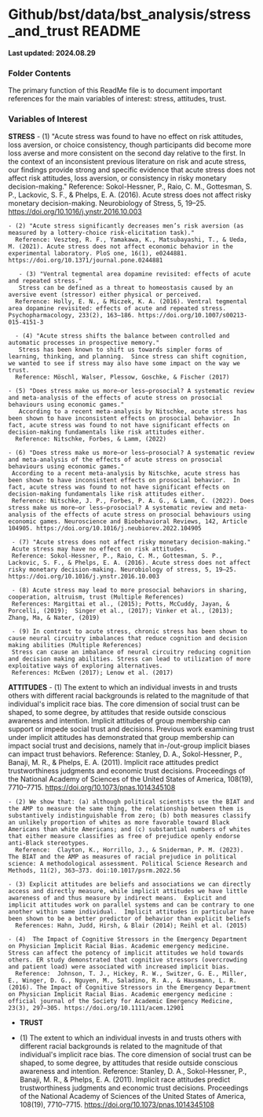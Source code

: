 #  Github/bst/data/bst_analysis/stress_and_trust README 

**Last updated: 2024.08.29**


### Folder Contents

The primary function of this ReadMe file is to document important references for the main variables of interest: stress, attitudes, trust.

### Variables of Interest


**STRESS**
    - (1) "Acute stress was found to have no effect on risk attitudes, loss aversion, or choice consistency, though participants did become more loss averse and more consistent on the second day relative to the first. In the context of an inconsistent previous literature on risk and acute stress, our findings provide strong and specific evidence that acute stress does not affect risk attitudes, loss aversion, or consistency in risky monetary decision-making."
    Reference: Sokol-Hessner, P., Raio, C. M., Gottesman, S. P., Lackovic, S. F., & Phelps, E. A. (2016). Acute stress does not affect risky monetary decision-making. Neurobiology of Stress, 5, 19–25. https://doi.org/10.1016/j.ynstr.2016.10.003
    
    - (2) "Acute stress significantly decreases men’s risk aversion (as measured by a lottery-choice risk-elicitation task)."
      Reference: Veszteg, R. F., Yamakawa, K., Matsubayashi, T., & Ueda, M. (2021). Acute stress does not affect economic behavior in the experimental laboratory. PloS one, 16(1), e0244881. https://doi.org/10.1371/journal.pone.0244881
   
       - (3) "Ventral tegmental area dopamine revisited: effects of acute and repeated stress."
       Stress can be defined as a threat to homeostasis caused by an aversive event (stressor) either physical or perceived.
      Reference: Holly, E. N., & Miczek, K. A. (2016). Ventral tegmental area dopamine revisited: effects of acute and repeated stress. Psychopharmacology, 233(2), 163–186. https://doi.org/10.1007/s00213-015-4151-3
      
      - (4) "Acute stress shifts the balance between controlled and automatic processes in prospective memory."
       Stress has been known to shift us towards simpler forms of learning, thinking, and planning.  Since stress can shift cognition, we wanted to see if stress may also have some impact on the way we trust.
      Reference: Möschl, Walser, Plessow, Goschke, & Fischer (2017)

    - (5) "Does stress make us more—or less—prosocial? A systematic review and meta-analysis of the effects of acute stress on prosocial behaviours using economic games."
       According to a recent meta-analysis by Nitschke, acute stress has been shown to have inconsistent effects on prosocial behavior.  In fact, acute stress was found to not have significant effects on decision-making fundamentals like risk attitudes either. 
      Reference: Nitschke, Forbes, & Lamm, (2022)
      
    - (6) "Does stress make us more—or less—prosocial? A systematic review and meta-analysis of the effects of acute stress on prosocial behaviours using economic games."
     According to a recent meta-analysis by Nitschke, acute stress has been shown to have inconsistent effects on prosocial behavior.  In fact, acute stress was found to not have significant effects on decision-making fundamentals like risk attitudes either. 
     Reference: Nitschke, J. P., Forbes, P. A. G., & Lamm, C. (2022). Does stress make us more—or less—prosocial? A systematic review and meta-analysis of the effects of acute stress on prosocial behaviours using economic games. Neuroscience and Biobehavioral Reviews, 142, Article 104905. https://doi.org/10.1016/j.neubiorev.2022.104905
     
     - (7) "Acute stress does not affect risky monetary decision-making."
     Acute stress may have no effect on risk attitudes.
     Reference: Sokol-Hessner, P., Raio, C. M., Gottesman, S. P., Lackovic, S. F., & Phelps, E. A. (2016). Acute stress does not affect risky monetary decision-making. Neurobiology of stress, 5, 19–25. https://doi.org/10.1016/j.ynstr.2016.10.003

     - (8) Acute stress may lead to more prosocial behaviors in sharing, cooperation, altruism, trust (Multiple References)
     References: Margittai et al., (2015); Potts, McCuddy, Jayan, & Porcelli, (2019);  Singer et al., (2017); Vinker et al., (2013); Zhang, Ma, & Nater, (2019)
     
     - (9) In contrast to acute stress, chronic stress has been shown to cause neural circuitry imbalances that reduce cognition and decision making abilities (Multiple References)
     Stress can cause an imbalance of neural circuitry reducing cognition and decision making abilities. Stress can lead to utilization of more exploitative ways of exploring alternatives.
     References: McEwen (2017); Lenow et al. (2017) 

     

     
 **ATTITUDES**
    - (1) The extent to which an individual invests in and trusts others with different racial backgrounds is related to the magnitude of that individual's implicit race bias. The core dimension of social trust can be shaped, to some degree, by attitudes that reside outside conscious awareness and intention.
    Implicit attitudes of group membership can support or impede social trust and decisions. Previous work examining trust under implicit attitudes has demonstrated that group membership can impact social trust and decisions, namely that in-/out-group implicit biases can impact trust behaviors.
    Reference: Stanley, D. A., Sokol-Hessner, P., Banaji, M. R., & Phelps, E. A. (2011). Implicit race attitudes predict trustworthiness judgments and economic trust decisions. Proceedings of the National Academy of Sciences of the United States of America, 108(19), 7710–7715. https://doi.org/10.1073/pnas.1014345108
    
    - (2) We show that: (a) although political scientists use the BIAT and the AMP to measure the same thing, the relationship between them is substantively indistinguishable from zero; (b) both measures classify an unlikely proportion of whites as more favorable toward Black Americans than white Americans; and (c) substantial numbers of whites that either measure classifies as free of prejudice openly endorse anti-Black stereotypes. 
      Reference:  Clayton, K., Horrillo, J., & Sniderman, P. M. (2023). The BIAT and the AMP as measures of racial prejudice in political science: A methodological assessment. Political Science Research and Methods, 11(2), 363–373. doi:10.1017/psrm.2022.56

    - (3) Explicit attitudes are beliefs and associations we can directly access and directly measure, while implicit attitudes we have little awareness of and thus measure by indirect means.  Explicit and implicit attitudes work on parallel systems and can be contrary to one another within same individual.  Implicit attitudes in particular have been shown to be a better predictor of behavior than explicit beliefs
      References: Hahn, Judd, Hirsh, & Blair (2014); Reihl et al. (2015) 

    - (4)  The Impact of Cognitive Stressors in the Emergency Department on Physician Implicit Racial Bias. Academic emergency medicine.
    Stress can affect the potency of implicit attitudes we hold towards others. ER study demonstrated that cognitive stressors (overcrowding and patient load) were associated with increased implicit bias. 
      Reference:  Johnson, T. J., Hickey, R. W., Switzer, G. E., Miller, E., Winger, D. G., Nguyen, M., Saladino, R. A., & Hausmann, L. R. (2016). The Impact of Cognitive Stressors in the Emergency Department on Physician Implicit Racial Bias. Academic emergency medicine : official journal of the Society for Academic Emergency Medicine, 23(3), 297–305. https://doi.org/10.1111/acem.12901 
      
- **TRUST**

- (1) The extent to which an individual invests in and trusts others with different racial backgrounds is related to the magnitude of that individual's implicit race bias. The core dimension of social trust can be shaped, to some degree, by attitudes that reside outside conscious awareness and intention.
      Reference: Stanley, D. A., Sokol-Hessner, P., Banaji, M. R., & Phelps, E. A. (2011). Implicit race attitudes predict trustworthiness judgments and economic trust decisions. Proceedings of the National Academy of Sciences of the United States of America, 108(19), 7710–7715. https://doi.org/10.1073/pnas.1014345108
    
